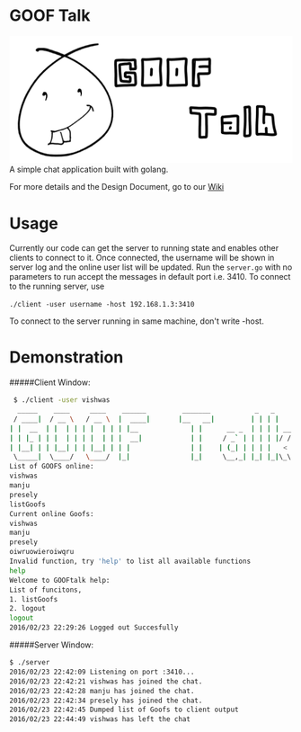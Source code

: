 # GOOF Talk
![Gooftalk_Logo](https://raw.githubusercontent.com/GOOFS/go-goof-Talk/master/Images/Gooftalk_Logo.jpg)
 A simple chat application built with golang.

 For more details and the Design Document, go to our [Wiki](https://github.com/GOOFS/go-goof-Talk/wiki/Design-Document)

# Usage
Currently our code can get the server to running state and enables other clients to connect to it. Once connected, the username will be shown in server log and the online user list will be updated. Run the `server.go` with no parameters to run accept the messages in default port i.e. 3410.
To connect to the running server, use

`./client -user username -host 192.168.1.3:3410`

To connect to the server running in same machine, don't write -host.

# Demonstration

#####Client Window:
```sh
 $ ./client -user vishwas
  _____    ____     ____    ______         _______           _   _
 / ____|  / __ \   / __ \  |  ____|       |__   __|         | | | |
| |  __  | |  | | | |  | | | |__             | |      __ _  | | | | __
| | |_ | | |  | | | |  | | |  __|            | |     / _` | | | | |/ /
| |__| | | |__| | | |__| | | |               | |    | (_| | | | |   <
 \_____|  \____/   \____/  |_|               |_|     \__,_| |_| |_|\_\  v1.0
List of GOOFS online:
vishwas
manju
presely
listGoofs
Current online Goofs:
vishwas
manju
presely
oiwruowieroiwqru
Invalid function, try 'help' to list all available functions
help
Welcome to GOOFtalk help:
List of funcitons,
1. listGoofs
2. logout
logout
2016/02/23 22:29:26 Logged out Succesfully
```

#####Server Window:

```sh
$ ./server
2016/02/23 22:42:09 Listening on port :3410...
2016/02/23 22:42:21 vishwas has joined the chat.
2016/02/23 22:42:28 manju has joined the chat.
2016/02/23 22:42:34 presely has joined the chat.
2016/02/23 22:42:45 Dumped list of Goofs to client output
2016/02/23 22:44:49 vishwas has left the chat
```
